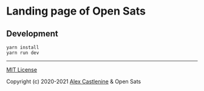 # Landing page of Open Sats

## Development
```
yarn install
yarn run dev
```
----

[MIT License](LICENSE)

Copyright (c) 2020-2021 [Alex Castlenine](https://github.com/castlenine) & Open Sats
